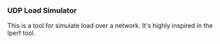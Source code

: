 ### UDP Load Simulator

This is a tool for simulate load over a network.
It's highly inspired in the Iperf tool.

